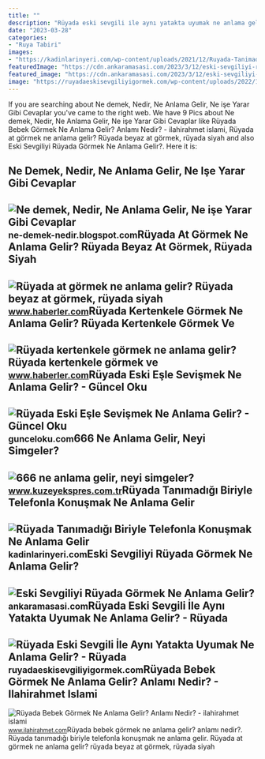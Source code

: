 ```yaml
---
title: ""
description: "Rüyada eski sevgili i̇le aynı yatakta uyumak ne anlama gelir?"
date: "2023-03-28"
categories:
- "Ruya Tabiri"
images:
- "https://kadinlarinyeri.com/wp-content/uploads/2021/12/Ruyada-Tanimadigi-Biriyle-Telefonla-Konusmak-Ne-Anlama-Gelir.jpg"
featuredImage: "https://cdn.ankaramasasi.com/2023/3/12/eski-sevgiliyi-ruyada-gormek-ne-anlama-gelir-oyid4hkf.jpg"
featured_image: "https://cdn.ankaramasasi.com/2023/3/12/eski-sevgiliyi-ruyada-gormek-ne-anlama-gelir-oyid4hkf.jpg"
image: "https://ruyadaeskisevgiliyigormek.com/wp-content/uploads/2022/10/sky-g6606eaca8_640.jpg"
---
```


If you are searching about Ne demek, Nedir, Ne Anlama Gelir, Ne işe Yarar Gibi Cevaplar you've came to the right web. We have 9 Pics about Ne demek, Nedir, Ne Anlama Gelir, Ne işe Yarar Gibi Cevaplar like Rüyada Bebek Görmek Ne Anlama Gelir? Anlamı Nedir? - ilahirahmet islami, Rüyada at görmek ne anlama gelir? Rüyada beyaz at görmek, rüyada siyah and also Eski Sevgiliyi Rüyada Görmek Ne Anlama Gelir?. Here it is:

Ne Demek, Nedir, Ne Anlama Gelir, Ne Işe Yarar Gibi Cevaplar
------------------------------------------------------------

 ![Ne demek, Nedir, Ne Anlama Gelir, Ne işe Yarar Gibi Cevaplar](https://2.bp.blogspot.com/-pOxI32MXf1s/UcmTCU-2hxI/AAAAAAAAAL0/tTaoEUV03g0/s1600/Çoklu+Ortam+(Multimedya)+Nedir,+Ne+demektir,+Ne+anlama+gelir,+ne+işe+yarar.jpg) <small>ne-demek-nedir.blogspot.com</small>Rüyada At Görmek Ne Anlama Gelir? Rüyada Beyaz At Görmek, Rüyada Siyah
----------------------------------------------------------------------

 ![Rüyada at görmek ne anlama gelir? Rüyada beyaz at görmek, rüyada siyah](https://foto.haberler.com/haber/2019/10/30/ruyada-at-gormek-ne-anlama-gelir-12566959_7097_m.jpg) <small>www.haberler.com</small>Rüyada Kertenkele Görmek Ne Anlama Gelir? Rüyada Kertenkele Görmek Ve
---------------------------------------------------------------------

 ![Rüyada kertenkele görmek ne anlama gelir? Rüyada kertenkele görmek ve](https://i.hbrcdn.com/haber/2020/10/21/ruyada-kertenkele-gormek-ne-anlama-gelir-ruyada-13681653_7166_amp.jpg) <small>www.haberler.com</small>Rüyada Eski Eşle Sevişmek Ne Anlama Gelir? - Güncel Oku
-------------------------------------------------------

 ![Rüyada Eski Eşle Sevişmek Ne Anlama Gelir? - Güncel Oku](https://gunceloku.com/uploads/ruyada-eski-esle-sevismek-ne-anlama-gelir-63d2e88fd911c.jpg) <small>gunceloku.com</small>666 Ne Anlama Gelir, Neyi Simgeler?
-----------------------------------

 ![666 ne anlama gelir, neyi simgeler?](https://kuzeyeksprescomtr.teimg.com/kuzeyekspres-com-tr/uploads/2023/06/666-ne-anlama-gelir.jpg) <small>www.kuzeyekspres.com.tr</small>Rüyada Tanımadığı Biriyle Telefonla Konuşmak Ne Anlama Gelir
------------------------------------------------------------

 ![Rüyada Tanımadığı Biriyle Telefonla Konuşmak Ne Anlama Gelir](https://kadinlarinyeri.com/wp-content/uploads/2021/12/Ruyada-Tanimadigi-Biriyle-Telefonla-Konusmak-Ne-Anlama-Gelir.jpg) <small>kadinlarinyeri.com</small>Eski Sevgiliyi Rüyada Görmek Ne Anlama Gelir?
---------------------------------------------

 ![Eski Sevgiliyi Rüyada Görmek Ne Anlama Gelir?](https://cdn.ankaramasasi.com/2023/3/12/eski-sevgiliyi-ruyada-gormek-ne-anlama-gelir-oyid4hkf.jpg) <small>ankaramasasi.com</small>Rüyada Eski Sevgili İle Aynı Yatakta Uyumak Ne Anlama Gelir? - Rüyada
---------------------------------------------------------------------

 ![Rüyada Eski Sevgili İle Aynı Yatakta Uyumak Ne Anlama Gelir? - Rüyada](https://ruyadaeskisevgiliyigormek.com/wp-content/uploads/2022/10/sky-g6606eaca8_640.jpg) <small>ruyadaeskisevgiliyigormek.com</small>Rüyada Bebek Görmek Ne Anlama Gelir? Anlamı Nedir? - Ilahirahmet Islami
-----------------------------------------------------------------------

 ![Rüyada Bebek Görmek Ne Anlama Gelir? Anlamı Nedir? - ilahirahmet islami](https://www.ilahirahmet.com/wp-content/uploads/2015/11/Rüyada-Bebek-Görmek-Ne-Anlama-Gelir.jpg) <small>www.ilahirahmet.com</small>Rüyada bebek görmek ne anlama gelir? anlamı nedir?. Rüyada tanımadığı biriyle telefonla konuşmak ne anlama gelir. Rüyada at görmek ne anlama gelir? rüyada beyaz at görmek, rüyada siyah
